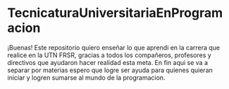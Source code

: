# TecnicaturaUniversitariaEnProgramacion
¡Buenas! Este repositorio quiero enseñar lo que aprendi en la carrera que realice en la UTN FRSR, gracias a todos los compañeros, profesores y directivos que ayudaron hacer realidad esta meta. En fin aqui se va a separar por materias espero que logre ser ayuda para quienes quieran iniciar y logren sumarse al mundo de la programacion.
